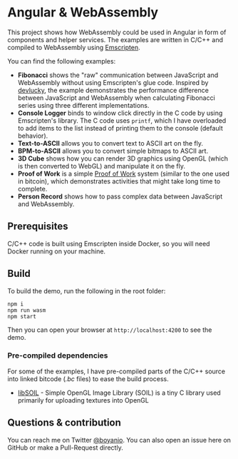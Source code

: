 # Angular & WebAssembly

This project shows how WebAssembly could be used in Angular in form of components and helper services. The examples are written in C/C++ and compiled to WebAssembly using [Emscripten](https://emscripten.org).

You can find the following examples:

- **Fibonacci** shows the "raw" communication between JavaScript and WebAssembly without using Emscripten's glue code. Inspired by [devlucky](https://hackernoon.com/how-to-get-a-performance-boost-using-webassembly-8844ec6dd665), the example demonstrates the performance difference between JavaScript and WebAssembly when calculating Fibonacci series using three different implementations.
- **Console Logger** binds to window click directly in the C code by using Emscripten's library. The C code uses `printf`, which I have overloaded to add items to the list instead of printing them to the console (default behavior).
- **Text-to-ASCII** allows you to convert text to ASCII art on the fly.
- **BPM-to-ASCII** allows you to convert simple bitmaps to ASCII art.
- **3D Cube** shows how you can render 3D graphics using OpenGL (which is then converted to WebGL) and manipulate it on the fly.
- **Proof of Work** is a simple [Proof of Work](https://en.bitcoin.it/wiki/Proof_of_work) system (similar to the one used in bitcoin), which demonstrates activities that might take long time to complete.
- **Person Record** shows how to pass complex data between JavaScript and WebAssembly.

## Prerequisites

C/C++ code is built using Emscripten inside Docker, so you will need Docker running on your machine.

## Build

To build the demo, run the following in the root folder:

```
npm i
npm run wasm
npm start
```

Then you can open your browser at `http://localhost:4200` to see the demo.

### Pre-compiled dependencies

For some of the examples, I have pre-compiled parts of the C/C++ source into linked bitcode (_.bc_ files) to ease the build process.

- [libSOIL](https://github.com/boyanio/SOIL-wasm) - Simple OpenGL Image Library (SOIL) is a tiny C library used primarily for uploading textures into OpenGL

## Questions & contribution

You can reach me on Twitter [@boyanio](https://twitter.com/boyanio). You can also open an issue here on GitHub or make a Pull-Request directly.
